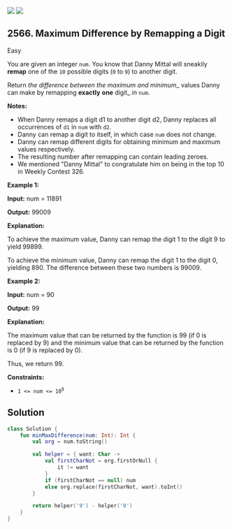 [![](https://img.shields.io/github/stars/javadev/LeetCode-in-Kotlin?label=Stars&style=flat-square)](https://github.com/javadev/LeetCode-in-Kotlin)
[![](https://img.shields.io/github/forks/javadev/LeetCode-in-Kotlin?label=Fork%20me%20on%20GitHub%20&style=flat-square)](https://github.com/javadev/LeetCode-in-Kotlin/fork)

## 2566\. Maximum Difference by Remapping a Digit

Easy

You are given an integer `num`. You know that Danny Mittal will sneakily **remap** one of the `10` possible digits (`0` to `9`) to another digit.

Return _the difference between the maximum and minimum__ values Danny can make by remapping **exactly** **one** digit_ _in_ `num`.

**Notes:**

*   When Danny remaps a digit d1 to another digit d2, Danny replaces all occurrences of `d1` in `num` with `d2`.
*   Danny can remap a digit to itself, in which case `num` does not change.
*   Danny can remap different digits for obtaining minimum and maximum values respectively.
*   The resulting number after remapping can contain leading zeroes.
*   We mentioned "Danny Mittal" to congratulate him on being in the top 10 in Weekly Contest 326.

**Example 1:**

**Input:** num = 11891

**Output:** 99009

**Explanation:** 

To achieve the maximum value, Danny can remap the digit 1 to the digit 9 to yield 99899. 

To achieve the minimum value, Danny can remap the digit 1 to the digit 0, yielding 890. The difference between these two numbers is 99009.

**Example 2:**

**Input:** num = 90

**Output:** 99

**Explanation:** 

The maximum value that can be returned by the function is 99 (if 0 is replaced by 9) and the minimum value that can be returned by the function is 0 (if 9 is replaced by 0). 

Thus, we return 99.

**Constraints:**

*   <code>1 <= num <= 10<sup>8</sup></code>

## Solution

```kotlin
class Solution {
    fun minMaxDifference(num: Int): Int {
        val org = num.toString()

        val helper = { want: Char ->
            val firstCharNot = org.firstOrNull {
                it != want
            }
            if (firstCharNot == null) num
            else org.replace(firstCharNot, want).toInt()
        }

        return helper('9') - helper('0')
    }
}
```
